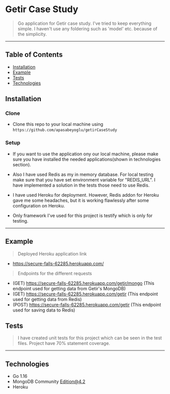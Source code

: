 # Getir Case Study

> Go application for Getir case study.  I've tried to keep everything simple. I haven't use any foldering such as 'model' etc. because of the simplicity.

---

## Table of Contents

- [Installation](#installation)
- [Example](#example)
- [Tests](#tests)
- [Technologies](#technologies)

## Installation

### Clone

- Clone this repo to your local machine using `https://github.com/apasabeyoglu/getirCaseStudy`

### Setup

- If you want to use the application ony our local machine, please make sure you have installed the needed applications(shown in technologies section).
  
- Also I have used Redis as my in memory database. For local testing make sure that you have set environment variable for "REDIS_URL". I have implemented a solution in the tests those need to use Redis.

- I have used Heroku for deployment. However, Redis addon for Heroku gave me some headaches, but it is working flawlessly after some configuration on Heroku.

- Only framework I've used for this project is testify which is only for testing.

---

## Example

> Deployed Heroku application link

- https://secure-falls-62285.herokuapp.com/

> Endpoints for the different requests

- (GET) https://secure-falls-62285.herokuapp.com/getir/mongo (This endpoint used for getting data from Getir's MongoDB)
- (GET) https://secure-falls-62285.herokuapp.com/getir (This endpoint used for getting data from Redis)
- (POST) https://secure-falls-62285.herokuapp.com/getir (This endpoint used for saving data to Redis)

## Tests

> I have created unit tests for this project which can be seen in the test files. Project have 70% statement coverage.

---

## Technologies

- Go 1.16
- MongoDB Community Edition@4.2
- Heroku
